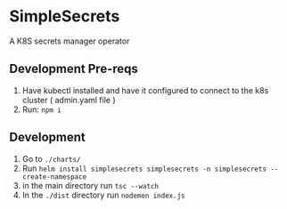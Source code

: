 # SimpleSecrets

A K8S secrets manager operator

## Development Pre-reqs
1. Have kubectl installed and have it configured to connect to the k8s cluster ( admin.yaml file )
2. Run: `npm i`

## Development
1. Go to `./charts/`
2. Run `helm install simplesecrets simplesecrets -n simplesecrets --create-namespace`
3. in the main directory run `tsc --watch`
4. In the `./dist` directory run `nodemon index.js`


















